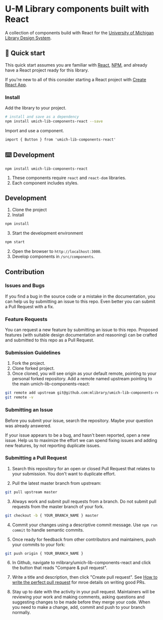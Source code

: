 # U-M Library components built with React

A collection of components build with React for the [University of Michigan Library Design System](https://mlibrary.github.io/umich-lib-components-react/).

## 🚀 Quick start

This quick start assumes you are familiar with [React](https://reactjs.org/), [NPM](http://npmjs.org/), and already have a React project ready for this library.

If you're new to all of this consider starting a React project with [Create React App](https://github.com/facebook/create-react-app).

### Install

Add the library to your project.

```sh
# install and save as a dependency
npm install umich-lib-components-react --save
```

Import and use a component.

```
import { Button } from 'umich-lib-components-react'
```

## ⌨️ Development

```
npm install umich-lib-components-react
```

1. These components require `react` and `react-dom` libraries.
2. Each component includes styles.

## Development

1. Clone the project
2. Install

```sh
npm install
```

3. Start the development environment

```sh
npm start
```

2. Open the browser to `http://localhost:3000`.
3. Develop components in `/src/components`.

## Contribution

### Issues and Bugs

If you find a bug in the source code or a mistake in the documentation, you can help us by submitting an issue to this repo. Even better you can submit a Pull Request with a fix.

### Feature Requests

You can request a new feature by submitting an issue to this repo. Proposed features (with suitable design documentation and reasoning) can be crafted and submitted to this repo as a Pull Request.

### Submission Guidelines

1. Fork the project.
2. Clone forked project.
3. Once cloned, you will see origin as your default remote, pointing to your personal forked repository. Add a remote named upstream pointing to the main umich-lib-components-react:

```sh
git remote add upstream git@github.com:mlibrary/umich-lib-components-react.git
git remote -v
```

### Submitting an Issue

Before you submit your issue, search the repository. Maybe your question was already answered.

If your issue appears to be a bug, and hasn't been reported, open a new issue. Help us to maximize the effort we can spend fixing issues and adding new features, by not reporting duplicate issues.


### Submitting a Pull Request

1. Search this repository for an open or closed Pull Request that relates to your submission. You don't want to duplicate effort.

2. Pull the latest master branch from upstream:

```sh
git pull upstream master
```

3. Always work and submit pull requests from a branch. Do not submit pull requests from the master branch of your fork.

```sh
git checkout -b { YOUR_BRANCH_NAME } master
```

4. Commit your changes using a descriptive commit message. Use `npm run commit` to handle semantic commits.

5. Once ready for feedback from other contributors and maintainers, push your commits to your fork:

```sh
git push origin { YOUR_BRANCH_NAME }
```

6. In Github, navigate to mlibrary/umich-lib-components-react and click the button that reads "Compare & pull request".

7. Write a title and description, then click "Create pull request". See [How to write the perfect pull request](https://blog.github.com/2015-01-21-how-to-write-the-perfect-pull-request/) for mroe details on writing good PRs.

8. Stay up to date with the activity in your pull request. Maintainers will be reviewing your work and making comments, asking questions and suggesting changes to be made before they merge your code. When you need to make a change, add, commit and push to your branch normally.
